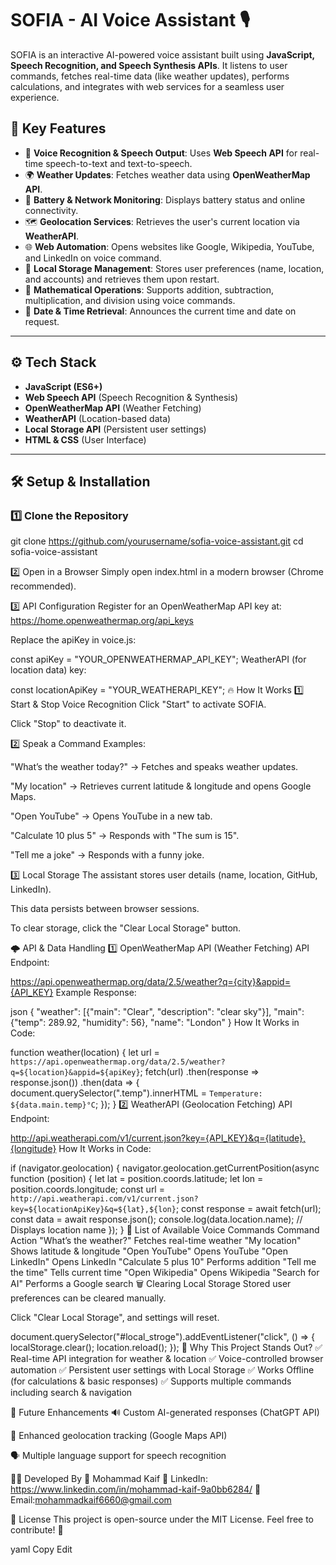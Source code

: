 # SOFIA - AI Voice Assistant 🎙️  

SOFIA is an interactive AI-powered voice assistant built using **JavaScript, Speech Recognition, and Speech Synthesis APIs**. It listens to user commands, fetches real-time data (like weather updates), performs calculations, and integrates with web services for a seamless user experience.  

## 🌟 **Key Features**
- 🎤 **Voice Recognition & Speech Output**: Uses **Web Speech API** for real-time speech-to-text and text-to-speech.
- 🌍 **Weather Updates**: Fetches weather data using **OpenWeatherMap API**.
- 🔋 **Battery & Network Monitoring**: Displays battery status and online connectivity.
- 🗺️ **Geolocation Services**: Retrieves the user's current location via **WeatherAPI**.
- 🌐 **Web Automation**: Opens websites like Google, Wikipedia, YouTube, and LinkedIn on voice command.
- 🧠 **Local Storage Management**: Stores user preferences (name, location, and accounts) and retrieves them upon restart.
- 🔢 **Mathematical Operations**: Supports addition, subtraction, multiplication, and division using voice commands.
- 📅 **Date & Time Retrieval**: Announces the current time and date on request.

---

## ⚙️ **Tech Stack**
- **JavaScript (ES6+)**
- **Web Speech API** (Speech Recognition & Synthesis)
- **OpenWeatherMap API** (Weather Fetching)
- **WeatherAPI** (Location-based data)
- **Local Storage API** (Persistent user settings)
- **HTML & CSS** (User Interface)

---

## 🛠️ **Setup & Installation**
### **1️⃣ Clone the Repository**

git clone https://github.com/yourusername/sofia-voice-assistant.git
cd sofia-voice-assistant

2️⃣ Open in a Browser
Simply open index.html in a modern browser (Chrome recommended).

3️⃣ API Configuration
Register for an OpenWeatherMap API key at:
https://home.openweathermap.org/api_keys

Replace the apiKey in voice.js:

const apiKey = "YOUR_OPENWEATHERMAP_API_KEY";
WeatherAPI (for location data) key:

const locationApiKey = "YOUR_WEATHERAPI_KEY";
🔥 How It Works
1️⃣ Start & Stop Voice Recognition
Click "Start" to activate SOFIA.

Click "Stop" to deactivate it.

2️⃣ Speak a Command
Examples:

"What’s the weather today?" → Fetches and speaks weather updates.

"My location" → Retrieves current latitude & longitude and opens Google Maps.

"Open YouTube" → Opens YouTube in a new tab.

"Calculate 10 plus 5" → Responds with "The sum is 15".

"Tell me a joke" → Responds with a funny joke.

3️⃣ Local Storage
The assistant stores user details (name, location, GitHub, LinkedIn).

This data persists between browser sessions.

To clear storage, click the "Clear Local Storage" button.

🌩️ API & Data Handling
1️⃣ OpenWeatherMap API (Weather Fetching)
API Endpoint:


https://api.openweathermap.org/data/2.5/weather?q={city}&appid={API_KEY}
Example Response:

json
{
  "weather": [{"main": "Clear", "description": "clear sky"}],
  "main": {"temp": 289.92, "humidity": 56},
  "name": "London"
}
How It Works in Code:

function weather(location) {
  let url = `https://api.openweathermap.org/data/2.5/weather?q=${location}&appid=${apiKey}`;
  fetch(url)
    .then(response => response.json())
    .then(data => {
      document.querySelector(".temp").innerHTML = `Temperature: ${data.main.temp}°C`;
    });
}
2️⃣ WeatherAPI (Geolocation Fetching)
API Endpoint:


http://api.weatherapi.com/v1/current.json?key={API_KEY}&q={latitude},{longitude}
How It Works in Code:

if (navigator.geolocation) {
  navigator.geolocation.getCurrentPosition(async function (position) {
    let lat = position.coords.latitude;
    let lon = position.coords.longitude;
    const url = `http://api.weatherapi.com/v1/current.json?key=${locationApiKey}&q=${lat},${lon}`;
    const response = await fetch(url);
    const data = await response.json();
    console.log(data.location.name); // Displays location name
  });
}
🔗 List of Available Voice Commands
Command	Action
"What’s the weather?"	Fetches real-time weather
"My location"	Shows latitude & longitude
"Open YouTube"	Opens YouTube
"Open LinkedIn"	Opens LinkedIn
"Calculate 5 plus 10"	Performs addition
"Tell me the time"	Tells current time
"Open Wikipedia"	Opens Wikipedia
"Search for AI"	Performs a Google search
🗑️ Clearing Local Storage
Stored user preferences can be cleared manually.

Click "Clear Local Storage", and settings will reset.

document.querySelector("#local_stroge").addEventListener("click", () => {
  localStorage.clear();
  location.reload();
});
🎯 Why This Project Stands Out?
✅ Real-time API integration for weather & location
✅ Voice-controlled browser automation
✅ Persistent user settings with Local Storage
✅ Works Offline (for calculations & basic responses)
✅ Supports multiple commands including search & navigation

📌 Future Enhancements
🔊 Custom AI-generated responses (ChatGPT API)

📡 Enhanced geolocation tracking (Google Maps API)

🗣️ Multiple language support for speech recognition

👨‍💻 Developed By
👤 Mohammad Kaif
🔗 LinkedIn: https://www.linkedin.com/in/mohammad-kaif-9a0bb6284/
📧 Email:mohammadkaif6660@gmail.com

📜 License
This project is open-source under the MIT License. Feel free to contribute! 🎉

yaml
Copy
Edit
